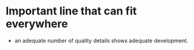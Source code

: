 # Important line that can fit everywhere
-  an adequate number of quality details shows adequate development.